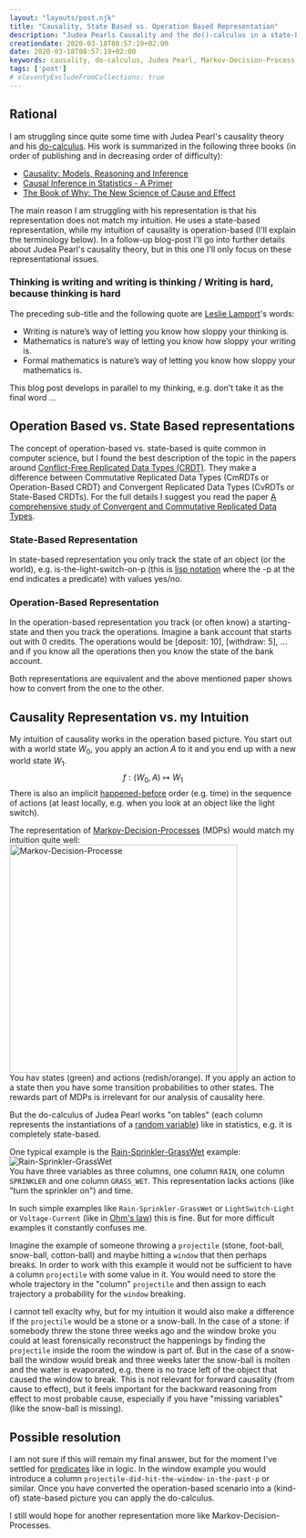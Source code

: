 ```yaml
---
layout: "layouts/post.njk"
title: "Causality, State Based vs. Operation Based Representation"
description: "Judea Pearls Causality and the do()-calculus in a state-based and an operation-based picture."
creationdate: 2020-03-18T08:57:19+02:00
date: 2020-03-18T08:57:19+02:00
keywords: causality, do-calculus, Judea Pearl, Markov-Decision-Process, MDP
tags: ['post']
# eleventyExcludeFromCollections: true
---
```


## Rational

I am struggling since quite some time with Judea Pearl's causality theory and his [do-calculus](https://en.wikipedia.org/wiki/Causality#Causal_calculus). His work is summarized
in the following three books (in order of publishing and in decreasing order of difficulty):
* [Causality: Models, Reasoning and Inference](https://www.amazon.com/Causality-Reasoning-Inference-Judea-Pearl/dp/052189560X)
* [Causal Inference in Statistics - A Primer](https://www.amazon.com/Causal-Inference-Statistics-Judea-Pearl/dp/1119186846)
* [The Book of Why: The New Science of Cause and Effect](https://www.amazon.com/Book-Why-Science-Cause-Effect/dp/046509760X/)

The main reason I am struggling with his representation is that his representation does not match my intuition. He uses a state-based representation, while my intuition of
causality is operation-based (I'll explain the terminology below). In a follow-up blog-post I'll go into further details about Judea Pearl's causality theory, but in this one
I'll only focus on these representational issues.

### Thinking is writing and writing is thinking / Writing is hard, because thinking is hard

The preceding sub-title and the following quote are [Leslie Lamport](https://scilogs.spektrum.de/hlf/writing-for-mathematical-clarity/)'s words:
* Writing is nature’s way of letting you know how sloppy your thinking is. 
* Mathematics is nature’s way of letting you know how sloppy your writing is. 
* Formal mathematics is nature’s way of letting you know how sloppy your mathematics is.

This blog post develops in parallel to my thinking, e.g. don't take it as the final word ...

## Operation Based vs. State Based representations

The concept of operation-based vs. state-based is quite common in computer science, but I found the best description of the topic in the papers around [Conflict-Free Replicated Data Types (CRDT)](https://en.wikipedia.org/wiki/Conflict-free_replicated_data_type).
They make a difference between Commutative Replicated Data Types (CmRDTs or Operation-Based CRDT) and Convergent Replicated Data Types (CvRDTs or State-Based CRDTs). For the
full details I suggest you read the paper [A comprehensive study of Convergent and Commutative Replicated Data Types](https://hal.inria.fr/inria-00555588/).

### State-Based Representation

In state-based representation you only track the state of an object (or the world), e.g. is-the-light-switch-on-p (this is [lisp notation](https://www.cs.cmu.edu/Groups/AI/html/cltl/clm/node69.html) 
where the -p at the end indicates a predicate) with values yes/no.

### Operation-Based Representation

In the operation-based representation you track (or often know) a starting-state and then you track the operations. Imagine a bank account that starts out with 0 credits. The
operations would be [deposit: 10], [withdraw: 5], ... and if you know all the operations then you know the state of the bank account.

Both representations are equivalent and the above mentioned paper shows how to convert from the one to the other.

## Causality Representation vs. my Intuition

My intuition of causality works in the operation based picture. You start out with a world state $W_0$, you apply an action $A$ to it and you end up with a new world state $W_1$.
$$
f: (W_0, A) \mapsto W_1
$$
There is also an implicit [happened-before](https://en.wikipedia.org/wiki/Happened-before) order (e.g. time) in the sequence of actions (at least locally, e.g. when you look at an object like the light switch).

The representation of [Markov-Decision-Processes](https://en.wikipedia.org/wiki/Markov_decision_process) (MDPs) would match my intuition quite well:<br>
<img src="https://upload.wikimedia.org/wikipedia/commons/thumb/a/ad/Markov_Decision_Process.svg/750px-Markov_Decision_Process.svg.png" width="400px" alt="Markov-Decision-Processe">
<br>You hav states (green) and actions (redish/orange). If you apply an action to a state then you have some transition probabilities to other states. The rewards part of
MDPs is irrelevant for our analysis of causality here.

But the do-calculus of Judea Pearl works "on tables" (each column represents the instantiations of a [random variable](https://en.wikipedia.org/wiki/Random_variable)) 
like in statistics, e.g. it is completely state-based. 

One typical example is the [Rain-Sprinkler-GrassWet](https://en.wikipedia.org/wiki/Bayesian_network) example:<br>
![Rain-Sprinkler-GrassWet](https://upload.wikimedia.org/wikipedia/commons/thumb/0/0e/SimpleBayesNet.svg/575px-SimpleBayesNet.svg.png)
<br>You have three variables as three columns, one column `RAIN`, one column `SPRINKLER` and one column `GRASS_WET`. This representation lacks actions (like "turn the sprinkler on")
and time.  

In such simple examples like `Rain-Sprinkler-GrassWet` or `LightSwitch-Light` or `Voltage-Current` (like in [Ohm's law](https://en.wikipedia.org/wiki/Ohm%27s_law)) this is fine.
But for more difficult examples it constantly confuses me.

Imagine the example of someone throwing a `projectile` (stone, foot-ball, snow-ball, cotton-ball) and maybe hitting a `window` that then perhaps breaks. In order to work with this
example it would not be sufficient to have a column `projectile` with some value in it. You would need to store the whole trajectory in the "column" `projectile` and then assign 
to each trajectory a probability for the `window` breaking.

I cannot tell exaclty why, but for my intuition it would also make a difference if the `projectile` would be a stone or a snow-ball. In the case of a stone: 
if somebody threw the stone three weeks ago and the window broke you could at least forensically reconstruct the happenings by finding the `projectile` inside the room the window
is part of. But in the case of a snow-ball the window would break and three weeks later the snow-ball is molten and the water is evaporated, e.g. there is no trace left of the 
object that caused the window to break. This is not relevant for forward causality (from cause to effect), but it feels important for the backward reasoning from effect to
most probable cause, especially if you have "missing variables" (like the snow-ball is missing).

## Possible resolution

I am not sure if this will remain my final answer, but for the moment I've settled for [predicates](https://en.wikipedia.org/wiki/First-order_logic) like in logic. In the window example
you would introduce a column `projectile-did-hit-the-window-in-the-past-p` or similar. Once you have converted the operation-based scenario into a (kind-of) state-based picture
you can apply the do-calculus.

I still would hope for another representation more like Markov-Decision-Processes. 
